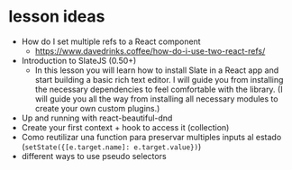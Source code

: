 # lesson ideas

- How do I set multiple refs to a React component
  - https://www.davedrinks.coffee/how-do-i-use-two-react-refs/
- Introduction to SlateJS (0.50+)
  - In this lesson you will learn how to install Slate in a React app and start building a basic rich text editor. I will guide you from installing the necessary dependencies to feel comfortable with the library. (I will guide you all the way from installing all necessary modules to create your own custom plugins.)
- Up and running with react-beautiful-dnd
- Create your first context + hook to access it (collection)
- Como reutilizar una function para preservar multiples inputs al estado (`setState({[e.target.name]: e.target.value})`)
- different ways to use pseudo selectors
